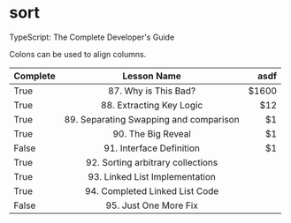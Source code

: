 # sort
TypeScript: The Complete Developer's Guide


Colons can be used to align columns.

| Complete      | Lesson Name           | asdf  |
| ------------- |:-------------:| -----:|
| True  | 87. Why is This Bad?                   | $1600 |
| True | 88. Extracting Key Logic               |   $12 |
| True | 89. Separating Swapping and comparison |    $1 |
| True | 90. The Big Reveal |    $1 |
| False | 91. Interface Definition |    $1 |
| True | 92. Sorting arbitrary collections | |
| True | 93. Linked List Implementation |
| True | 94. Completed Linked List Code |
| False | 95. Just One More Fix |

